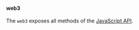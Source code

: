 
#### web3
The `web3` exposes all methods of the [JavaScript API](https://github.com/ethereumproject/wiki/wiki/JavaScript-API).
